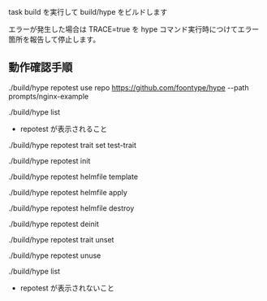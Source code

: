 task build を実行して build/hype をビルドします

エラーが発生した場合は TRACE=true を hype コマンド実行時につけてエラー箇所を報告して停止します。

## 動作確認手順

./build/hype repotest use repo https://github.com/foontype/hype --path prompts/nginx-example

./build/hype list
  * repotest が表示されること

./build/hype repotest trait set test-trait

./build/hype repotest init

./build/hype repotest helmfile template

./build/hype repotest helmfile apply

./build/hype repotest helmfile destroy

./build/hype repotest deinit

./build/hype repotest trait unset

./build/hype repotest unuse

./build/hype list
  * repotest が表示されないこと